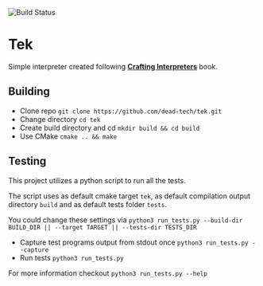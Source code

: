 ![Build Status](https://github.com/Dead-tech/dead-lang/actions/workflows/linux.yml/badge.svg)
# Tek

Simple interpreter created following [**Crafting Interpreters**](https://craftinginterpreters.com/contents.html) book.

## Building

- Clone repo `git clone https://github.com/dead-tech/tek.git`
- Change directory `cd tek`
- Create build directory and cd `mkdir build && cd build`
- Use CMake `cmake .. && make`

## Testing

This project utilizes a python script to run all the tests.

The script uses as default cmake target `tek`, as default compilation output directory `build` and as default tests folder `tests`.

You could change these settings via `python3 run_tests.py --build-dir BUILD_DIR || --target TARGET || --tests-dir TESTS_DIR`
- Capture test programs output from stdout once `python3 run_tests.py --capture`
- Run tests `python3 run_tests.py`

For more information checkout `python3 run_tests.py --help`
